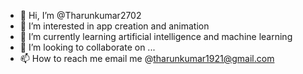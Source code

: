 - 👋 Hi, I’m @Tharunkumar2702
- 👀 I’m interested in app creation and animation
- 🌱 I’m currently learning artificial intelligence and machine learning
- 💞️ I’m looking to collaborate on ...
- 📫 How to reach me email me @tharunkumar1921@gmail.com

<!---
Tharunkumar2702/Tharunkumar2702 is a ✨ special ✨ repository because its `README.md` (this file) appears on your GitHub profile.
You can click the Preview link to take a look at your changes.
--->
